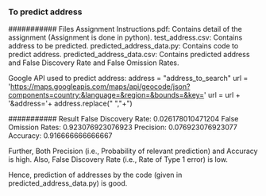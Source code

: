 ### To predict address

########### Files
Assignment Instructions.pdf: Contains detail of the assignment (Assignment is done in python).
test_address.csv: Contains address to be predicted.
predicted_address_data.py: Contains code to predict address.
predicted_address_data.csv: Contains predicted address and False Discovery Rate	and False Omission Rates.


Google API used to predict address:
address = "address_to_search"
url = 'https://maps.googleapis.com/maps/api/geocode/json?components=country:&language=&region=&bounds=&key=' 
url = url + '&address='+ address.replace(" ","+")



########### Result
False Discovery Rate: 0.026178010471204
False Omission Rates: 0.923076923076923
Precision: 0.076923076923077
Accuracy: 0.916666666666667

Further,
Both Precision (i.e., Probability of relevant prediction) and Accuracy is high.
Also, False Discovery Rate (i.e., Rate of Type 1 error) is low.

Hence, prediction of addresses by the code (given in predicted_address_data.py) is good.













